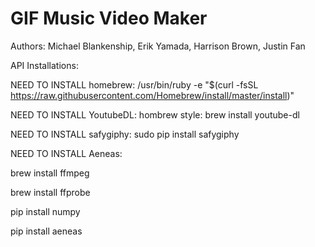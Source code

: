 # GIF Music Video Maker
Authors:
Michael Blankenship,
Erik Yamada,
Harrison Brown,
Justin Fan

API Installations:

NEED TO INSTALL homebrew: 
/usr/bin/ruby -e "$(curl -fsSL https://raw.githubusercontent.com/Homebrew/install/master/install)"

NEED TO INSTALL YoutubeDL:
hombrew style: brew install youtube-dl

NEED TO INSTALL safygiphy:
sudo pip install safygiphy

NEED TO INSTALL Aeneas:

brew install ffmpeg

brew install ffprobe

pip install numpy

pip install aeneas


